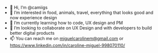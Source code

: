 - 👋 Hi, I’m @camiigs
- 👀 I’m interested in food, animals, travel, everything that looks good and now experience design
- 🌱 I’m currently learning how to code, UX design and PM
- 💞️ I’m looking to collaborate on UX Design and with developers to build better digital products
- 📫 You can reach me on miguelcarolinem@gmail.com or https://www.linkedin.com/in/caroline-miguel-998070110/

<!---
camiigs/camiigs is a ✨ special ✨ repository because its `README.md` (this file) appears on your GitHub profile.
You can click the Preview link to take a look at your changes.
--->
